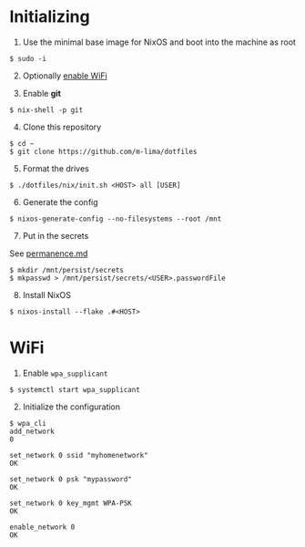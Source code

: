# Initializing

1. Use the minimal base image for NixOS and boot into the machine as root

```
$ sudo -i
```

2. Optionally [enable WiFi](#wifi)

3. Enable **git**

```
$ nix-shell -p git
```

4. Clone this repository

```
$ cd ~
$ git clone https://github.com/m-lima/dotfiles
```

5. Format the drives

```
$ ./dotfiles/nix/init.sh <HOST> all [USER]
```

6. Generate the config

```
$ nixos-generate-config --no-filesystems --root /mnt
```

7. Put in the secrets

See [permanence.md](./permanence.md)

```
$ mkdir /mnt/persist/secrets
$ mkpasswd > /mnt/persist/secrets/<USER>.passwordFile
```

8. Install NixOS

```
$ nixos-install --flake .#<HOST>
```

# WiFi

1. Enable `wpa_supplicant`

```
$ systemctl start wpa_supplicant
```

2. Initialize the configuration

```
$ wpa_cli
add_network
0

set_network 0 ssid "myhomenetwork"
OK

set_network 0 psk "mypassword"
OK

set_network 0 key_mgmt WPA-PSK
OK

enable_network 0
OK
```
